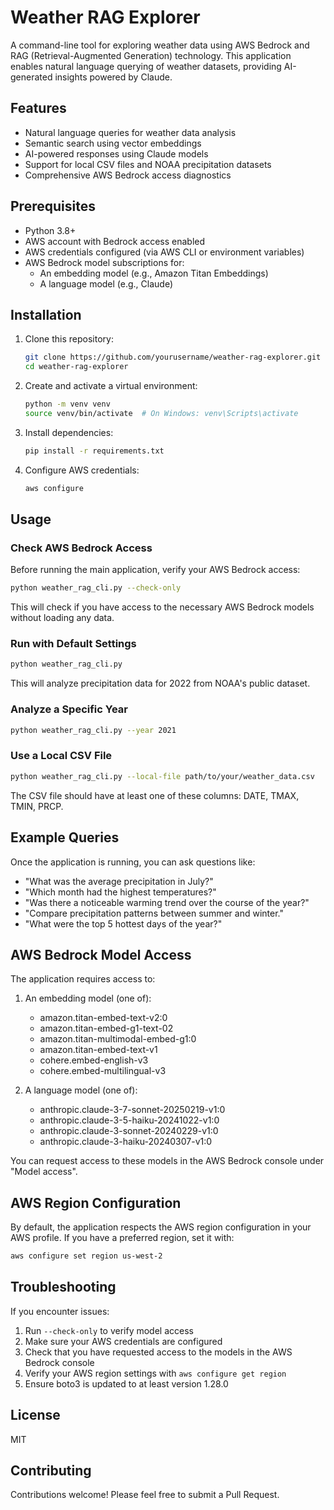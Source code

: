 # Weather RAG Explorer

A command-line tool for exploring weather data using AWS Bedrock and RAG (Retrieval-Augmented Generation) technology. This application enables natural language querying of weather datasets, providing AI-generated insights powered by Claude.

## Features

- Natural language queries for weather data analysis
- Semantic search using vector embeddings
- AI-powered responses using Claude models
- Support for local CSV files and NOAA precipitation datasets
- Comprehensive AWS Bedrock access diagnostics

## Prerequisites

- Python 3.8+
- AWS account with Bedrock access enabled
- AWS credentials configured (via AWS CLI or environment variables)
- AWS Bedrock model subscriptions for:
  - An embedding model (e.g., Amazon Titan Embeddings)
  - A language model (e.g., Claude)

## Installation

1. Clone this repository:
   ```bash
   git clone https://github.com/yourusername/weather-rag-explorer.git
   cd weather-rag-explorer
   ```

2. Create and activate a virtual environment:
   ```bash
   python -m venv venv
   source venv/bin/activate  # On Windows: venv\Scripts\activate
   ```

3. Install dependencies:
   ```bash
   pip install -r requirements.txt
   ```

4. Configure AWS credentials:
   ```bash
   aws configure
   ```

## Usage

### Check AWS Bedrock Access

Before running the main application, verify your AWS Bedrock access:

```bash
python weather_rag_cli.py --check-only
```

This will check if you have access to the necessary AWS Bedrock models without loading any data.

### Run with Default Settings

```bash
python weather_rag_cli.py
```

This will analyze precipitation data for 2022 from NOAA's public dataset.

### Analyze a Specific Year

```bash
python weather_rag_cli.py --year 2021
```

### Use a Local CSV File

```bash
python weather_rag_cli.py --local-file path/to/your/weather_data.csv
```

The CSV file should have at least one of these columns: DATE, TMAX, TMIN, PRCP.

## Example Queries

Once the application is running, you can ask questions like:

- "What was the average precipitation in July?"
- "Which month had the highest temperatures?"
- "Was there a noticeable warming trend over the course of the year?"
- "Compare precipitation patterns between summer and winter."
- "What were the top 5 hottest days of the year?"

## AWS Bedrock Model Access

The application requires access to:

1. An embedding model (one of):
   - amazon.titan-embed-text-v2:0
   - amazon.titan-embed-g1-text-02
   - amazon.titan-multimodal-embed-g1:0
   - amazon.titan-embed-text-v1
   - cohere.embed-english-v3
   - cohere.embed-multilingual-v3

2. A language model (one of):
   - anthropic.claude-3-7-sonnet-20250219-v1:0
   - anthropic.claude-3-5-haiku-20241022-v1:0
   - anthropic.claude-3-sonnet-20240229-v1:0
   - anthropic.claude-3-haiku-20240307-v1:0

You can request access to these models in the AWS Bedrock console under "Model access".

## AWS Region Configuration

By default, the application respects the AWS region configuration in your AWS profile. If you have a preferred region, set it with:

```bash
aws configure set region us-west-2
```

## Troubleshooting

If you encounter issues:

1. Run `--check-only` to verify model access
2. Make sure your AWS credentials are configured
3. Check that you have requested access to the models in the AWS Bedrock console
4. Verify your AWS region settings with `aws configure get region`
5. Ensure boto3 is updated to at least version 1.28.0

## License

MIT

## Contributing

Contributions welcome! Please feel free to submit a Pull Request.